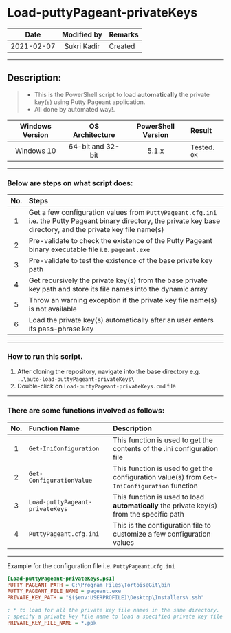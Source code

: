 # Load-puttyPageant-privateKeys
Date | Modified by | Remarks
:----: | :----: | :----
2021-02-07 | Sukri Kadir | Created
---

## Description:
> * This is the PowerShell script to load **automatically** the private key(s) using Putty Pageant application. 
> * All done by automated way!.

Windows Version | OS Architecture | PowerShell Version | Result
:----: | :----: | :----: | :----
Windows 10 | 64-bit and 32-bit | 5.1.x | Tested. `OK`
---

### Below are steps on what script does:

No. | Steps
:----: | :----
1 | Get a few configuration values from `PuttyPageant.cfg.ini` i.e. the Putty Pageant binary directory, the private key base directory, and the private key file name(s)
2 | Pre-validate to check the existence of the Putty Pageant binary executable file i.e. `pageant.exe`
3 | Pre-validate to test the existence of the base private key path
4 | Get recursively the private key(s) from the base private key path and store its file names into the dynamic array
5 | Throw an warning exception if the private key file name(s) is not available
6 | Load the private key(s) automatically after an user enters its pass-phrase key
---  

### How to run this script.

1. After cloning the repository, navigate into the base directory e.g. `..\auto-load-puttyPageant-privateKeys\`
2. Double-click on `Load-puttyPageant-privateKeys.cmd` file
---

### There are some functions involved as follows:

No. | Function Name | Description
:----: | :---- | :----
1 | `Get-IniConfiguration` | This function is used to get the contents of the .ini configuration file
2 | `Get-ConfigurationValue` | This function is used to get the configuration value(s) from `Get-IniConfiguration` function
3 | `Load-puttyPageant-privateKeys` | This function is used to load **automatically** the private key(s) from the specific path
4 | `PuttyPageant.cfg.ini` | This is the configuration file to customize a few configuration values

---
Example for the configuration file i.e. `PuttyPageant.cfg.ini`

```ini
[Load-puttyPageant-privateKeys.ps1]
PUTTY_PAGEANT_PATH = C:\Program Files\TortoiseGit\bin
PUTTY_PAGEANT_FILE_NAME = pageant.exe
PRIVATE_KEY_PATH = "$($env:USERPROFILE)\Desktop\Installers\.ssh"

; * to load for all the private key file names in the same directory.
; specify a private key file name to load a specified private key file name.
PRIVATE_KEY_FILE_NAME = *.ppk
```
